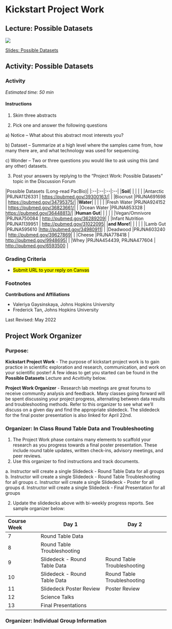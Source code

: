 

# Kickstart Project Work

## Lecture: Possible Datasets

![](resources/images/kickstart-project-work_files/figure-docx//1VxwSmAY8BUs3EfVcxPm3I8kNYJWjVqoHJrGOX3X3sog_g35f391192_00.png)

[Slides: Possible Datasets](https://docs.google.com/presentation/d/1VxwSmAY8BUs3EfVcxPm3I8kNYJWjVqoHJrGOX3X3sog/edit?usp=sharing)


## Activity: Possible Datasets

### Activity

*Estimated time: 50 min*

#### Instructions

1. Skim three abstracts

2. Pick one and answer the following questions

a) Notice – What about this abstract most interests you?

b) Dataset – Summarize at a high level where the samples came from, how many there are, and what technology was used for sequencing.

c) Wonder – Two or three questions you would like to ask using this (and any other) datasets.

3. Post your answers by replying to the “Project Work: Possible Datasets” topic in the Discussion Forum

|Possible Datasets (Long-read PacBio)|
|:--|:--|:--|:--|
|**Soil**| | | |
| |Antarctic |PRJNA1126331 | https://pubmed.gov/39300163/| 
| |Biocrust |PRJNA691698 | https://pubmed.gov/34795375/| 
|**Water**| | | |
| |Fresh Water |PRJNA924152 | https://pubmed.gov/36823661/|
| |Ocean Water |PRJNA853328 | https://pubmed.gov/36448813/|
|**Human Gut**| | | |
| |Vegan/Omnivore |PRJNA750084 | http://pubmed.gov/36289209|
| |Infant Nutrition |PRJNA1139951 | http://pubmed.gov/31022095|
|**and More!**| | | |
| |Lamb Gut |PRJNA595610 |http://pubmed.gov/34980911|
| |Deadwood |PRJNA603240 | http://pubmed.gov/39627869|
| |Cheese |PRJNA778418 | http://pubmed.gov/9948695|
| |Whey |PRJNA454439, PRJNA477604 | http://pubmed.gov/6593500 |
<br>

### Grading Criteria

- <mark style="background color: yellow">Submit URL to your reply on Canvas

### Footnotes

**Contributions and Affiliations**

- Valeriya Gaysinskaya, Johns Hopkins University
- Frederick Tan, Johns Hopkins University

Last Revised: May 2022


## Project Work Organizer

### Purpose: 

**Kickstart Project Work** - The purpose of kickstart project work is to gain practice in scientific exploration and research, communication, and work on your scientific poster! A few ideas to get you started can be found in the **Possible Datasets** Lecture and Acvitivity below.

**Project Work Organizer** - Research lab meetings are great forums to receive community analysis and feedback.  Many classes going forward will be spent discussing your project progress, alternating between data results and troubleshooting methods.  Refer to this organizer to see what we’ll discuss on a given day and find the appropriate slidedeck.  The slidedeck for the final poster presentation is also linked for April 22nd.

### Organizer: In Class Round Table Data and Troubleshooting

1. The Project Work phase contains many elements to scaffold your research as you progress towards a final poster presentation.  These include round table updates, written check-ins, advisory meetings, and peer reviews. 
2. Use this organizer to find instructions and track documents.

a. Instructor will create a single Slidedeck - Round Table Data for all groups
b. Instructor will create a single Slidedeck - Round Table Troubleshooting  for all groups
c. Instructor will create a single Slidedeck - Poster for all groups
d. Instructor will create a single Slidedeck - Final Presentation for all groups

2. Update the slidedecks above with bi-weekly progress reports. See sample organizer below:

|Course Week | Day 1 | Day 2
|:--| --|-- | 
|7| Round Table Data| |
|8| Round Table Troubleshooting| | 
|9| Slidedeck - Round Table Data| Round Table Troubleshooting |
|10| Slidedeck - Round Table Data| Round Table Troubleshooting |
|11| Slidedeck Poster Review| Poster Review |
|12| Science Talks| |
13| Final Presentations | |

### Organizer:  Individual Group Information



